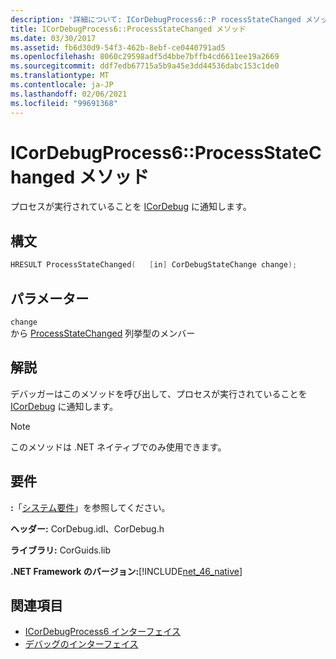 ```yaml
---
description: '詳細について: ICorDebugProcess6::P rocessStateChanged メソッド'
title: ICorDebugProcess6::ProcessStateChanged メソッド
ms.date: 03/30/2017
ms.assetid: fb6d30d9-54f3-462b-8ebf-ce0440791ad5
ms.openlocfilehash: 8060c29598adf5d4bbe7bffb4cd6611ee19a2669
ms.sourcegitcommit: ddf7edb67715a5b9a45e3dd44536dabc153c1de0
ms.translationtype: MT
ms.contentlocale: ja-JP
ms.lasthandoff: 02/06/2021
ms.locfileid: "99691368"
---
```

# <a name="icordebugprocess6processstatechanged-method"></a>ICorDebugProcess6::ProcessStateChanged メソッド

プロセスが実行されていることを [ICorDebug](icordebug-interface.md) に通知します。  
  
## <a name="syntax"></a>構文  
  
```cpp  
HRESULT ProcessStateChanged(   [in] CorDebugStateChange change);  
```  
  
## <a name="parameters"></a>パラメーター  

 `change`  
 から [ProcessStateChanged](icordebugprocess6-processstatechanged-method.md) 列挙型のメンバー  
  
## <a name="remarks"></a>解説  

 デバッガーはこのメソッドを呼び出して、プロセスが実行されていることを [ICorDebug](icordebug-interface.md) に通知します。  
  
> [!NOTE]
> このメソッドは .NET ネイティブでのみ使用できます。  
  
## <a name="requirements"></a>要件  

 **:**「[システム要件](../../get-started/system-requirements.md)」を参照してください。  
  
 **ヘッダー:** CorDebug.idl、CorDebug.h  
  
 **ライブラリ:** CorGuids.lib  
  
 **.NET Framework のバージョン:**[!INCLUDE[net_46_native](../../../../includes/net-46-native-md.md)]  
  
## <a name="see-also"></a>関連項目

- [ICorDebugProcess6 インターフェイス](icordebugprocess6-interface.md)
- [デバッグのインターフェイス](debugging-interfaces.md)
